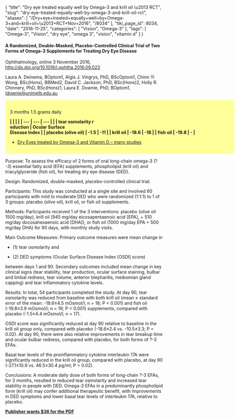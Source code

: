 {
    "title": "Dry eye treated equally well by Omega-3 and krill oil \u2013 RCT",
    "slug": "dry-eye-treated-equally-well-by-omega-3-and-krill-oil-rct",
    "aliases": [
        "/Dry+eye+treated+equally+well+by+Omega-3+and+krill+oil+\u2013+RCT+Nov+2016",
        "/8034"
    ],
    "tiki_page_id": 8034,
    "date": "2016-11-25",
    "categories": [
        "Vision",
        "Omega-3"
    ],
    "tags": [
        "Omega-3",
        "Vision",
        "dry eye",
        "omega 3",
        "vision",
        "vitamin d"
    ]
}


#### A Randomized, Double-Masked, Placebo-Controlled Clinical Trial of Two Forms of Omega-3 Supplements for Treating Dry Eye Disease

Ophthalmology, online 3 November 2016, http://dx.doi.org/10.1016/j.ophtha.2016.09.023

Laura A. Deinema, BOptom1, Algis J. Vingrys, PhD, BScOptom1, Chinn Yi Wong, BSc(Hons), BBMed2, David C. Jackson, PhD, BSc(Hons)2, Holly R. Chinnery, PhD, BSc(Hons)1, Laura E. Downie, PhD, BOptom1, ldownie@unimelb.edu.au

<div class="border" style="background-color:#FF9;padding:15px;margin:10px 0;border-radius:5px;width:700px">

3 months 1.5 grams daily

 **| | | |
| --- | --- | --- |
|  | tear osmolarity r<br>eduction | Ocular Surface <br>Disease Index |
| placebo (olive oil) | -1.5 | -11 |
| krill oil | -18.6 | -18 |
| fish oil | -19.8 | -  |** 

* [Dry Eyes treated by Omega-3 and Vitamin D – many studies](/posts/dry-eyes-treated-by-omega-3-and-vitamin-d-many-studies)

</div>

Purpose: To assess the efficacy of 2 forms of oral long-chain omega-3 (?-3) essential fatty acid (EFA) supplements, phospholipid (krill oil) and triacylglyceride (fish oil), for treating dry eye disease (DED).

Design: Randomized, double-masked, placebo-controlled clinical trial.

Participants: This study was conducted at a single site and involved 60 participants with mild to moderate DED who were randomized (1:1:1) to 1 of 3 groups: placebo (olive oil), krill oil, or fish oil supplements.

Methods: Participants received 1 of the 3 interventions: placebo (olive oil 1500 mg/day), krill oil (945 mg/day eicosapentaenoic acid <span>[EPA]</span>, + 510 mg/day docosahexaenoic acid <span>[DHA]</span>), or fish oil (1000 mg/day EPA + 500 mg/day DHA) for 90 days, with monthly study visits.

Main Outcome Measures: Primary outcome measures were mean change in 

* (1) tear osmolarity and 

* (2) DED symptoms (Ocular Surface Disease Index <span>[OSDI]</span> score) 

between days 1 and 90. Secondary outcomes included mean change in key clinical signs (tear stability, tear production, ocular surface staining, bulbar and limbal redness, tear volume, anterior blepharitis, meibomian gland capping) and tear inflammatory cytokine levels.

Results: In total, 54 participants completed the study. At day 90, tear osmolarity was reduced from baseline with both krill oil (mean ± standard error of the mean: -18.6±4.5 mOsmol/l; n = 18; P < 0.001) and fish oil (-19.8±3.9 mOsmol/l; n = 19; P < 0.001) supplements, compared with placebo (-1.5±4.4 mOsmol/l; n = 17). 

OSDI score was significantly reduced at day 90 relative to baseline in the krill oil group only, compared with placebo (-18.6±2.4 vs. -10.5±3.3; P = 0.02). At day 90, there were also relative improvements in tear breakup time and ocular bulbar redness, compared with placebo, for both forms of ?-3 EFAs. 

Basal tear levels of the proinflammatory cytokine interleukin 17A were significantly reduced in the krill oil group, compared with placebo, at day 90 (-27.1±10.9 vs. 46.5±30.4 pg/ml; P = 0.02).

Conclusions: A moderate daily dose of both forms of long-chain ?-3 EFAs, for 3 months, resulted in reduced tear osmolarity and increased tear stability in people with DED. Omega-3 EFAs in a predominantly phospholipid form (krill oil) may confer additional therapeutic benefit, with improvements in DED symptoms and lower basal tear levels of interleukin 17A, relative to placebo.

 **[Publisher wants $36 for the PDF](http://www.sciencedirect.com/science/article/pii/S0161642016313732)**